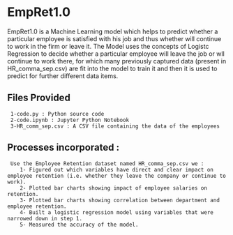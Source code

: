 # EmpRet1.0
EmpRet1.0 is a Machine Learning model which helps to predict whether a particular employee is satisfied with his job and thus whether will continue to work in the firm or leave it.
The Model uses the concepts of Logistc Regression to decide whether a particular employee will leave the job or wll continue to work there, for which many previously captured data (present in HR_comma_sep.csv) are fit into the model to train it and then it is used to predict for further different data items.

## Files Provided ##
     1-code.py : Python source code
     2-code.ipynb : Jupyter Python Notebook
     3-HR_comm_sep.csv : A CSV file containing the data of the employees
     
## Processes incorporated : ##
     Use the Employee Retention dataset named HR_comma_sep.csv we : 
        1- Figured out which variables have direct and clear impact on employee retention (i.e. whether they leave the company or continue to work).
        2- Plotted bar charts showing impact of employee salaries on retention.
        3- Plotted bar charts showing correlation between department and employee retention.
        4- Built a logistic regression model using variables that were narrowed down in step 1.
        5- Measured the accuracy of the model.
